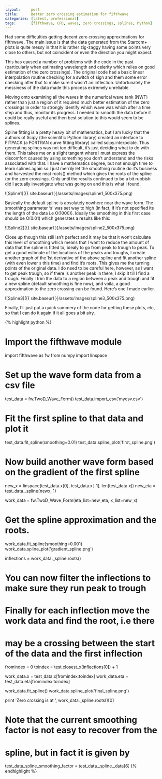 ```yaml
---
layout:     post
title:      Better zero crossing estimation for fifthwave
categories: [latest, professional]
tags:       [fifthwave, CFD, waves, zero crossings, splines, Python]
---
```


Had some difficulties getting decent zero crossing approximations for fifthwave. The main issue is that the data generated from the Starccm+ plots is quite messy in that it is rather zig-zaggy having some points very close to others, but not coincident or even the direction you might expect.

This has caused a number of problems with the code in the past (particularly when estimating wavelength and celerity which relies on good estimation of the zero crossings). The original code had a basic linear interpolation routine checking for a switch of sign and them some error checking after that to make sure it wasn’t an inflection. Unfortunately the messiness of the data made this process extremely unreliable.

Moving onto examining all the waves in the numerical wave tank (NWT) rather than just a region of it required much better estimation of the zero crossings in order to strongly identify which wave was which after a time step and thus, monitor its progress. I needed to smooth the data before it could be really useful and then best solution to this would seem to be splines.

Spline fitting is a pretty heavy bit of mathematics, but I am lucky that the authors of Scipy (the scientific Python library) created an interface to FITPACK (a FORTRAN curve fitting library) called scipy.interpolate. Thus generating splines was not too difficult, it’s just deciding what to do with them. This takes me on a slight tangent where I must express the discomfort caused by using something you don’t understand and the risks associated with that. I have a mathematics degree, but not enough time to learn splines again so I just merrily let the smoothing routine do it’s business and harvested the neat roots() method which gives the roots of the spline (or the zero crossings. Only until the results continued to be  a bit rubbish did I actually investigate what was going on and this is what I found.

![Spline1]({{ site.baseurl }}/assets/images/spline1_500x375.png)

Basically the default spline is absolutely nowhere near the wave form. The smoothing parameter ‘s’ was set way to high (in fact, if it’s not specified its the length of the data i.e O(1000)). Ideally the smoothing in this first case should be O(0.01) which generates a results like this:

![Spline2]({{ site.baseurl }}/assets/images/spline2_500x375.png)

Close up though this still isn’t perfect and it may be that it won’t calculate this level of smoothing which means that I want to reduce the amount of data that the spline is fitted to, idealy to go from peak to trough to peak. To get a good estimate of the locations of the peaks and troughs, I create another graph of the 1st derivative of the above spline and fit another spline (with even lower s this time) and find it’s roots. This gives me the turning points of the original data. I do need to be careful here, however, as I want to get peak trough, so if there is another peak in there, I skip it till I find a trough. Finally I trim the data to a region between a peak and trough and fit a new spline (default smoothing is fine now), and voila, a good approximation to the zero crossing can be found. Here’s one I made earlier.

![Spline3]({{ site.baseurl }}/assets/images/spline3_500x375.png)

Finally, I’ll just put a quick summery of the code for getting these plots, etc, so that I can do it again if it all goes a bit airy.

{% highlight python %}
# Import the fifthwave module
import fifthwave as fw
from numpy import linspace

# Set up the wave form data from a csv file
test_data = fw.TwoD_Wave_Form()
test_data.import_csv('mycsv.csv')

# Fit the first spline to that data and plot it
test_data.fit_spline(smoothing=0.01)
test_data.spline_plot('first_spline.png')

# Now build another wave form based on the gradient of the first spline
new_x = linspace(test_data.x[0], test_data.x[-1], len(test_data.x))
new_eta = test_data._spline(newx, 1)

work_data = fw.TwoD_Wave_Form(eta_list=new_eta, x_list=new_x)

# Get the spline approximation and the roots.
work_data.fit_spline(smoothing=0.001)
work_data.spline_plot('gradient_spline.png')

inflections = work_data._spline.roots()

# You can now filter the inflections to make sure they run peak to trough 
# Finally for each inflection move the work data and find the root, i.e there
# may be a crossing between the start of the data and the first inflection
fromindex = 0
toindex = test.closest_x(inflections[0]) + 1

work_data.x = test_data.x[fromindex:toindex]
work_data.eta = test_data.eta[fromindex:toindex]

work_data.fit_spline()
work_data.spline_plot('final_spline.png')

print 'Zero crossing is at ', work_data._spline.roots()[0]

# Note that the current smoothing factor is not easy to recover from the 
# spline, but in fact it is given by
test_data_spline_smoothing_factor = test_data._spline._data[6]
{% endhighlight %}


